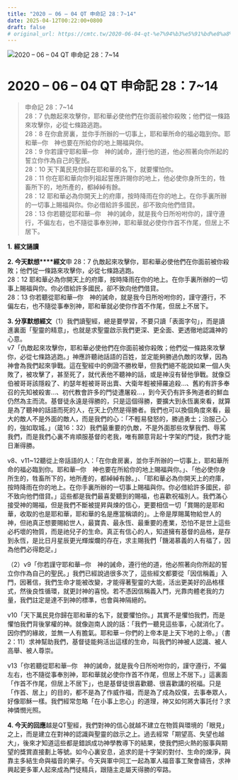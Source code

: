 ```yaml
---
title: "2020 – 06 – 04 QT 申命記 28：7~14"
date: 2025-04-12T00:22:00+0800
draft: false
# original_url: https://cmtc.tw/2020-06-04-qt-%e7%94%b3%e5%91%bd%e8%a8%98-28%ef%bc%9a714
---
```


![2020 – 06 – 04 QT 申命記 28：7\~14](/images/qt.jpg   "2020 – 06 – 04 QT 申命記 28：7\~14")

# 2020 – 06 – 04 QT 申命記 28：7\~14

> 申命記 28：7\~14  
> 28：7 仇敵起來攻擊你，耶和華必使他們在你面前被你殺敗；他們從一條路來攻擊你，必從七條路逃跑。  
> 28：8 在你倉房裏，並你手所辦的一切事上，耶和華所命的福必臨到你。耶和華─你　神也要在所給你的地上賜福與你。  
> 28：9 你若謹守耶和華─你　神的誡命，遵行他的道，他必照著向你所起的誓立你作為自己的聖民。  
> 28：10 天下萬民見你歸在耶和華的名下，就要懼怕你。  
> 28：11 你在耶和華向你列祖起誓應許賜你的地上，他必使你身所生的，牲畜所下的，地所產的，都綽綽有餘。  
> 28：12 耶和華必為你開天上的府庫，按時降雨在你的地上。在你手裏所辦的一切事上賜福與你。你必借給許多國民，卻不致向他們借貸。  
> 28：13 你若聽從耶和華─你　神的誡命，就是我今日所吩咐你的，謹守遵行，不偏左右，也不隨從事奉別神，耶和華就必使你作首不作尾，但居上不居下。

**1.** **經文誦讀**

**2. 今天默想****經文**申 28：7 仇敵起來攻擊你，耶和華必使他們在你面前被你殺敗；他們從一條路來攻擊你，必從七條路逃跑。  
28：12 耶和華必為你開天上的府庫，按時降雨在你的地上。在你手裏所辦的一切事上賜福與你。你必借給許多國民，卻不致向他們借貸。  
28：13 你若聽從耶和華─你　神的誡命，就是我今日所吩咐你的，謹守遵行，不偏左右，也不隨從事奉別神，耶和華就必使你作首不作尾，但居上不居下。

**3. 分享默想經文**（1）我們讀聖經，總是要學習，不要只讀「表面字句」，而是讀進裏面「聖靈的精意」，也就是求聖靈啟示我們更深、更全面、更透徹地認識神的心意。  
v7「仇敵起來攻擊你，耶和華必使他們在你面前被你殺敗；他們從一條路來攻擊你，必從七條路逃跑。」神應許聽祂話語的百姓，並定能夠勝過仇敵的攻擊，因為神會為我們起來爭戰。這在聖經中的例證不勝枚舉，但我們絕不能說如果一個人失敗了，被攻擊了，甚至死了，就代表他不聽神的話，或是神沒有替他爭戰。就像亞伯被哥哥該隱殺了、約瑟年輕被哥哥出賣、大衛年輕被掃羅追殺…、舊約有許多奉召的先知被殺害…、初代教會許多的門徒遭屠殺…，到今天仍有許多殉道者的鮮血仍然為主而流。基督徒永遠是得勝的，只是這個得勝，要擴大到永恆裏來看，就算是為了聽神的話語而死的人，在天上仍然是得勝者。我們也可以換個角度來看，最大的敵人不是外面的敵人，而是我們的心：「不輕易發怒的，勝過勇士；治服己心的，強如取城。」（箴16：32）我們最重要的仇敵，不是外面那些攻擊我們、辱罵我們，而是我們心裏不肯順服基督的老我，唯有願意背起十字架的門徒，我們才能日漸得勝。

v8、v11\~12聽從上帝話語的人：「在你倉房裏，並你手所辦的一切事上，耶和華所命的福必臨到你。耶和華─你　神也要在所給你的地上賜福與你。」、「他必使你身所生的，牲畜所下的，地所產的，都綽綽有餘。」、「耶和華必為你開天上的府庫，按時降雨在你的地上。在你手裏所辦的一切事上賜福與你。你必借給許多國民，卻不致向他們借貸。」這些都是我們最喜愛聽到的賜福，也喜歡祝福別人。我們滿心接受神的賜福，但是我們不斷被提昇與煉的信心，更要相信一切「賞賜的是耶和華，收取的也是耶和華，耶和華的名是應當稱頌的」。上帝是厚賜萬物給世人的神，但祂真正想要賜給世人，最寶貴、最永恆、最重要的產業，恐怕不是世上這些必朽壞的物質，而是祂兒子的生命。真正有信心的人，知道擁有基督的品格，是存到永恆，是比日月星辰更光輝燦爛的存在，求主賜我們「饑渴慕義的人有福了，因為他們必得飽足。」

（2）v9「你若謹守耶和華─你　神的誡命，遵行他的道，他必照著向你所起的誓立你作為自己的聖民。」我們已經說過很多次了，這些經文都要從「因信稱義」入門，因著信，我們生命才能被改變，才能得著聖靈的大能，活出更美好的品格樣式，然後良性循環，就更討神的喜悅。若不憑因信稱義入門，光靠肉體老我的力量，我們註定是達不到神的標準，也會與神隔絕的。

v10「天下萬民見你歸在耶和華的名下，就要懼怕你。」其實不是懼怕我們，而是懼怕我們背後掌權的神。就像迦南人說的話：「我們一聽見這些事，心就消化了。因你們的緣故，並無一人有膽氣。耶和華－你們的上帝本是上天下地的上帝。」（書2：11）求神幫助我們，基督徒能夠活出這樣的生命，叫我們的神被人認識、被人高舉、被人尊崇。

v13「你若聽從耶和華─你　神的誡命，就是我今日所吩咐你的，謹守遵行，不偏左右，也不隨從事奉別神，耶和華就必使你作首不作尾，但居上不居下。」這裏面「作首不作尾，但居上不居下」，也是基督徒很喜歡聽、很喜歡講的祝福。只是「作首、居上」的目的，都不是為了作威作福，而是為了成為奴僕，去事奉眾人，好像耶穌一樣。我們經常忽略「在小事上忠心」的道理，神又如何將大事託付？求神憐憫光照。

**4. 今天的回應**越是QT聖經，我們對神的信心就越不建立在物質與環境的「眼見」之上，而是建立在對神的認識與聖靈的啟示之上。過去經常「期望高、失望也越大」，後來才知道這些都是錯誤成功神學教導下的結果，使我們把火熱的服事與期望的獎賞直接劃上等號。如今心裏安息，追求的是十字架的對付、生命的煉淨，與靠主多結生命與福音的果子。今天與軍中同工一起為軍人福音事工聚會禱告，求神興起更多軍人起來成為門徒精兵，跟隨主走屬天得勝的窄路。